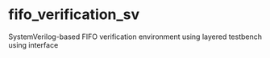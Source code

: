 # fifo_verification_sv
SystemVerilog-based FIFO verification environment using layered testbench using interface

